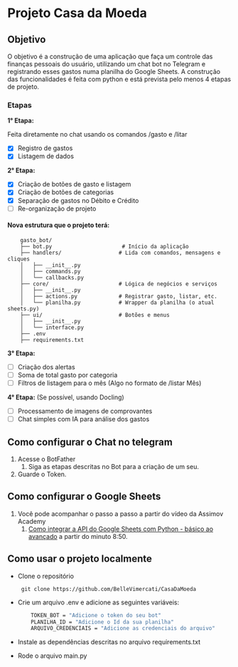# Projeto Casa da Moeda

## Objetivo

O objetivo é a construção de uma aplicação que faça um controle das finanças pessoais do usuário, utilizando um chat bot no Telegram e registrando esses gastos numa planilha do Google Sheets. A construção das funcionalidades é feita com python e está prevista pelo menos 4 etapas de projeto.

### Etapas

**1° Etapa:**

Feita diretamente no chat usando os comandos /gasto e /litar

- [x] Registro de gastos
- [x] Listagem de dados

**2° Etapa:**

- [x] Criação de botões de gasto e listagem
- [x] Criação de botões de categorias
- [x] Separação de gastos no Débito e Crédito
- [ ] Re-organização de projeto

#### Nova estrutura que o projeto terá:

~~~plaintext
    gasto_bot/
    ├── bot.py                      # Início da aplicação
    ├── handlers/                  # Lida com comandos, mensagens e cliques
    │   ├── __init__.py
    │   ├── commands.py
    │   └── callbacks.py
    ├── core/                      # Lógica de negócios e serviços
    │   ├── __init__.py
    │   ├── actions.py             # Registrar gasto, listar, etc.
    │   └── planilha.py            # Wrapper da planilha (o atual sheets.py)
    ├── ui/                        # Botões e menus
    │   ├── __init__.py
    │   └── interface.py
    ├── .env
    ├── requirements.txt
~~~

**3° Etapa:**

- [ ] Criação dos alertas
- [ ] Soma de total gasto por categoria
- [ ] Filtros de listagem para o mês (Algo no formato de /listar Mês)

**4° Etapa:** (Se possível, usando Docling)

- [ ] Processamento de imagens de comprovantes
- [ ] Chat simples com IA para análise dos gastos
  
## Como configurar o Chat no telegram

1. Acesse o BotFather
   1. Siga as etapas descritas no Bot para a criação de um seu.
2. Guarde o Token.

## Como configurar o Google Sheets

1. Você pode acompanhar o passo a passo a partir do vídeo da Assimov Academy
   1. [Como integrar a API do Google Sheets com Python - básico ao avançado](https://www.youtube.com/watch?v=6XaF4ZF7LW0&ab_channel=AsimovAcademy) a partir do minuto 8:50.

## Como usar o projeto localmente

- Clone o repositório

    ~~~git
     git clone https://github.com/BelleVimercati/CasaDaMoeda 
     ~~~

- Crie um arquivo .env e adicione as seguintes variáveis:

    ~~~bash
        TOKEN_BOT = "Adicione o token do seu bot"
        PLANILHA_ID = "Adicione o Id da sua planilha"
        ARQUIVO_CREDENCIAIS = "Adicione as credenciais do arquivo"
    ~~~~

- Instale as dependências descritas no arquivo requirements.txt
- Rode o arquivo main.py
